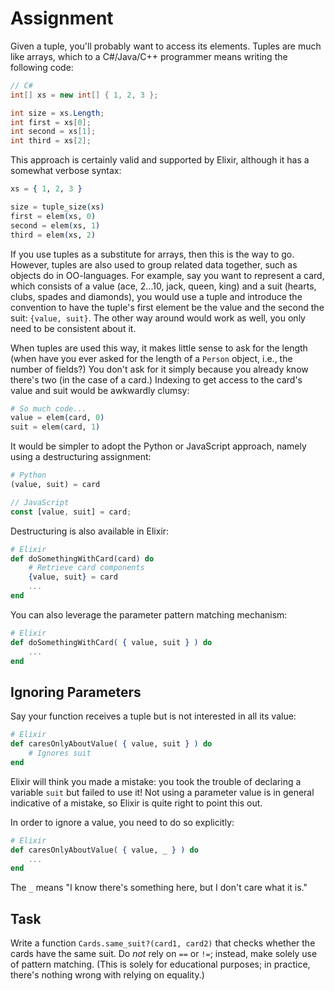 # Assignment

Given a tuple, you'll probably want to access its elements.
Tuples are much like arrays, which to a C#/Java/C++ programmer means
writing the following code:

```C#
// C#
int[] xs = new int[] { 1, 2, 3 };

int size = xs.Length;
int first = xs[0];
int second = xs[1];
int third = xs[2];
```

This approach is certainly valid and supported
by Elixir, although it has a somewhat verbose syntax:

```elixir
xs = { 1, 2, 3 }

size = tuple_size(xs)
first = elem(xs, 0)
second = elem(xs, 1)
third = elem(xs, 2)
```

If you use tuples as a substitute for arrays,
then this is the way to go. However,
tuples are also used to group related
data together, such as objects do in OO-languages.
For example, say you want to represent
a card, which consists of a value (ace, 2...10, jack, queen, king)
and a suit (hearts, clubs, spades and diamonds),
you would use a tuple and
introduce the convention to
have the tuple's first element be the value and the
second the suit: `{value, suit}`. The other way around would work
as well, you only need to be consistent about it.

When tuples are used this way, it makes little sense
to ask for the length (when have you ever
asked for the length of a `Person` object, i.e., the number of fields?)
You don't ask for it simply because you already know there's two (in the case of a card.)
Indexing to get access to the card's value and suit
would be awkwardly clumsy:

```elixir
# So much code...
value = elem(card, 0)
suit = elem(card, 1)
```

It would be simpler to adopt the Python or JavaScript approach,
namely using a destructuring assignment:

```python
# Python
(value, suit) = card
```

```javascript
// JavaScript
const [value, suit] = card;
```

Destructuring is also available in Elixir:

```elixir
# Elixir
def doSomethingWithCard(card) do
    # Retrieve card components
    {value, suit} = card
    ...
end
```

You can also leverage the parameter pattern matching mechanism:

```elixir
# Elixir
def doSomethingWithCard( { value, suit } ) do
    ...
end
```

## Ignoring Parameters

Say your function receives a tuple but is not interested in all its value:

```elixir
# Elixir
def caresOnlyAboutValue( { value, suit } ) do
    # Ignores suit
end
```

Elixir will think you made a mistake: you took the trouble
of declaring a variable `suit` but failed to use it!
Not using a parameter value is in general indicative of a mistake,
so Elixir is quite right to point this out.

In order to ignore a value, you need to do so explicitly:

```elixir
# Elixir
def caresOnlyAboutValue( { value, _ } ) do
    ...
end
```

The `_` means "I know there's something here, but I don't care what it is."

## Task

Write a function `Cards.same_suit?(card1, card2)` that checks whether
the cards have the same suit. Do *not* rely on `==` or `!=`;
instead, make solely use of pattern matching.
(This is solely for educational purposes;
in practice, there's nothing wrong with relying on equality.)
